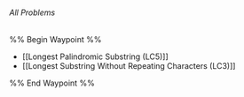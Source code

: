 ###### *All Problems*
%% Begin Waypoint %%
- [[Longest Palindromic Substring (LC5)]]
- [[Longest Substring Without Repeating Characters (LC3)]]

%% End Waypoint %%